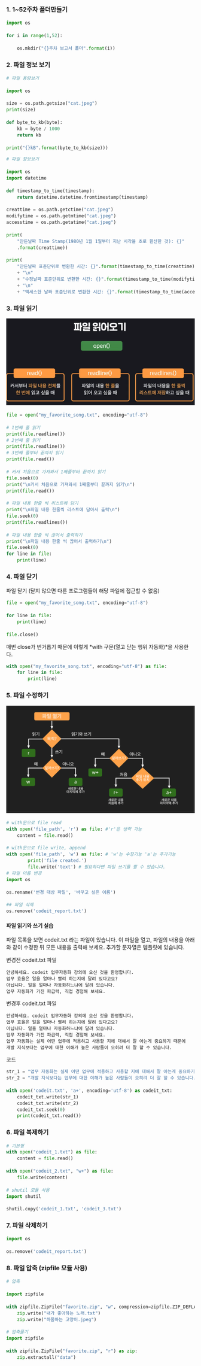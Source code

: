 ### 1. 1~52주차 폴더만들기
```python
import os

for i in range(1,52):

    os.mkdir("{}주차 보고서 폴더".format(i))
```


### 2. 파일 정보 보기

```python
# 파일 용량보기

import os

size = os.path.getsize("cat.jpeg")
print(size)

def byte_to_kb(byte):
    kb = byte / 1000
    return kb

print("{}kB".format(byte_to_kb(size)))
```

```python
# 파일 정보보기

import os
import datetime

def timestamp_to_time(timestamp):
    return datetime.datetime.fromtimestamp(timestamp)

creattime = os.path.getctime("cat.jpeg")
modifytime = os.path.getmtime("cat.jpeg")
accesstime = os.path.getatime("cat.jpeg")

print(
    "만든날짜 Time Stamp(1980년 1월 1일부터 지난 시각을 초로 환산한 것): {}"
    .format(creattime))

print(
    "만든날짜 표준단위로 변환한 시간: {}".format(timestamp_to_time(creattime))
    + "\n"
    + "수정날짜 표준단위로 변환한 시간: {}".format(timestamp_to_time(modifytime))
    + "\n"
    + "액세스한 날짜 표준단위로 변환한 시간: {}".format(timestamp_to_time(accesstime)))

```

### 3. 파일 읽기

![](study_content_resource/image_read.png)

```python
file = open("my_favorite_song.txt", encoding="utf-8")

# 1번째 줄 읽기
print(file.readline())
# 2번째 줄 읽기
print(file.readline())
# 3번째 줄부터 끝까지 읽기
print(file.read())

# 커서 처음으로 가져와서 1째줄부터 끝까지 읽기
file.seek(0)
print("\n커서 처음으로 가져와서 1째줄부터 끝까지 읽기\n")
print(file.read())

# 파일 내용 한줄 씩 리스트에 담기
print("\n파일 내용 한줄씩 리스트에 담아서 출력\n")
file.seek(0)
print(file.readlines())

# 파일 내용 한줄 씩 끊어서 출력하기
print("\n파일 내용 한줄 씩 끊어서 출력하기\n")
file.seek(0)
for line in file:
    print(line)
```

### 4. 파일 닫기

파일 닫기 (닫지 않으면 다른 프로그램들이 해당 파일에 접근할 수 없음)

```python
file = open("my_favorite_song.txt", encoding="utf-8")

for line in file:
    print(line)

file.close()
```

매번 close가 번거롭기 때문에 이렇게 *with 구문(열고 닫는 행위 자동화)*을 사용한다.

```python
with open("my_favorite_song.txt", encoding="utf-8") as file:
    for line in file:
        print(line)
```

### 5. 파일 수정하기

![](study_content_resource\file_open_mode.png)


```python
# with문으로 file read
with open('file_path', 'r') as file: #'r'은 생략 가능
    content = file.read()

# with문으로 file write, append
with open('file_path', 'w') as file: # 'w'는 수정기능 'a'는 추가기능
        print('file created.')
        file.write('text') # 필요하다면 파일 쓰기를 할 수 있습니다.
# 파일 이름 변경
import os

os.rename('변경 대상 파일', '바꾸고 싶은 이름')

## 파일 삭제
os.remove('codeit_report.txt')
```

#### 파일 읽기와 쓰기 실습
파일 목록을 보면 codeit.txt 라는 파일이 있습니다. 이 파일을 열고, 파일의 내용을 아래와 같이 수정한 뒤 모든 내용을 출력해 보세요. 추가할 문자열은 템플릿에 있습니다.

변경전 codeit.txt 파일
```
안녕하세요. codeit 업무자동화 강의에 오신 것을 환영합니다.
업무 효율은 일을 얼마나 빨리 하는지에 달려 있다고요? 
아닙니다. 일을 얼마나 자동화하느냐에 달려 있습니다. 
업무 자동화가 가진 파급력, 직접 경험해 보세요.
```

변경후 codeit.txt 파일
```
안녕하세요. codeit 업무자동화 강의에 오신 것을 환영합니다.
업무 효율은 일을 얼마나 빨리 하는지에 달려 있다고요? 
아닙니다. 일을 얼마나 자동화하느냐에 달려 있습니다. 
업무 자동화가 가진 파급력, 직접 경험해 보세요.
업무 자동화는 실제 어떤 업무에 적용하고 사용할 지에 대해서 잘 아는게 중요하기 때문에
개발 지식보다는 업무에 대한 이해가 높은 사람들이 오히려 더 잘 할 수 있습니다.
```

코드
```python
str_1 = "업무 자동화는 실제 어떤 업무에 적용하고 사용할 지에 대해서 잘 아는게 중요하기 때문에\n"
str_2 = "개발 지식보다는 업무에 대한 이해가 높은 사람들이 오히려 더 잘 할 수 있습니다."

with open('codeit.txt', 'a+', encoding='utf-8') as codeit_txt:
    codeit_txt.write(str_1)
    codeit_txt.write(str_2)
    codeit_txt.seek(0)
    print(codeit_txt.read())
```


### 6. 파일 복제하기

```python
# 기본형
with open("codeit_1.txt") as file:
    content = file.read()

with open("codeit_2.txt", "w+") as file:
    file.write(content)

# shutil 모듈 사용
import shutil

shutil.copy('codeit_1.txt', 'codeit_3.txt')
```

### 7. 파일 삭제하기

```python
import os

os.remove('codeit_report.txt')
```

### 8. 파일 압축 (zipfile 모듈 사용)

```python
# 압축 

import zipfile

with zipfile.ZipFile("favorite.zip", "w", compression=zipfile.ZIP_DEFLATED) as zip:
    zip.write("내가 좋아하는 노래.txt")
    zip.write("하품하는 고양이.jpeg")

# 압축풀기
import zipfile

with zipfile.ZipFile("favorite.zip", "r") as zip:
    zip.extractall("data")
```